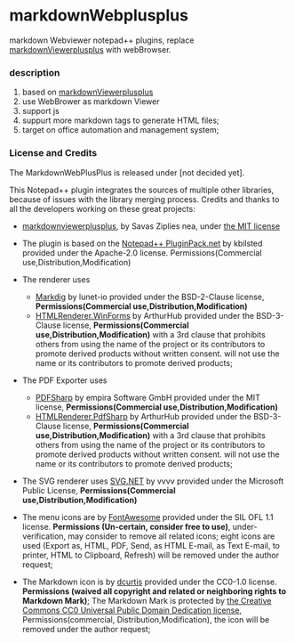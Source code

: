# markdownWebplusplus
markdown Webviewer notepad++ plugins, replace [markdownViewerplusplus](https://github.com/nea/MarkdownViewerPlusPlus) with webBrowser.


### description
1. based on [markdownViewerplusplus](https://github.com/nea/MarkdownViewerPlusPlus)
2. use WebBrower as markdown Viewer
3. support js 
4. suppurt more markdown tags to generate HTML files;
5. target on office automation and management system;


### License and Credits
The MarkdownWebPlusPlus is released under \[not decided yet].

This Notepad++ plugin integrates the sources of multiple other libraries, because of issues with the library merging process. Credits and thanks to all the developers working on these great projects:
* [markdownviewerplusplus][14], by Savas Ziplies nea, under [the MIT license](https://github.com/nea/MarkdownViewerPlusPlus/blob/master/LICENSE.md)
* The plugin is based on the [Notepad++ PluginPack.net][2] by kbilsted provided under the Apache-2.0 license. Permissions(Commercial use,Distribution,Modification)
* The renderer uses 
  * [Markdig][3] by lunet-io provided under the BSD-2-Clause license, **Permissions(Commercial use,Distribution,Modification)**
  * [HTMLRenderer.WinForms][6] by ArthurHub provided under the BSD-3-Clause license, **Permissions(Commercial use,Distribution,Modification)** with a 3rd clause that prohibits others from using the name of the project or its contributors to promote derived products without written consent. will not use the name or its contributors to promote derived products; 
* The PDF Exporter uses 
  * [PDFSharp][5] by empira Software GmbH provided under the MIT license, **Permissions(Commercial use,Distribution,Modification)**
  * [HTMLRenderer.PdfSharp][6] by ArthurHub provided under the BSD-3-Clause license, **Permissions(Commercial use,Distribution,Modification)** with a 3rd clause that prohibits others from using the name of the project or its contributors to promote derived products without written consent. will not use the name or its contributors to promote derived products; 
* The SVG renderer uses [SVG.NET][11] by vvvv provided under the Microsoft Public License, **Permissions(Commercial use,Distribution,Modification)**
* The menu icons are by [FontAwesome][7] provided under the SIL OFL 1.1 license. **Permissions (Un-certain, consider free to use)**, under-verification, may consider to remove all related icons; eight icons are used (Export as, HTML, PDF, Send, as HTML E-mail, as Text E-mail, to printer, HTML to Clipboard, Refresh) will be removed under the author request; 
* The Markdown icon is by [dcurtis][8] provided under the CC0-1.0 license.  **Permissions (waived all copyright and related or neighboring rights to Markdown Mark)**; The Markdown Mark is protected by [the Creative Commons CC0 Universal Public Domain Dedication license](https://creativecommons.org/publicdomain/zero/1.0/deed.en), Permissions(commercial, Distribution,Modification), the icon will be removed under the author request;



  [1]: http://www.insanitydesign.com/
  [2]: https://github.com/kbilsted/NotepadPlusPlusPluginPack.Net
  [3]: https://github.com/lunet-io/markdig
  [4]: http://spec.commonmark.org/0.28/
  [5]: http://www.pdfsharp.net/
  [6]: https://github.com/ArthurHub/HTML-Renderer/blob/master/LICENSE
  [7]: http://fontawesome.io/
  [8]: https://github.com/dcurtis/markdown-mark
  [9]: https://github.com/nea/MarkdownViewerPlusPlus/releases
  [10]: https://github.com/nea/MarkdownViewerPlusPlus/wiki/Version-History
  [11]: https://github.com/vvvv/SVG
  [12]: https://github.com/Edditoria/markdown-plus-plus
  [13]: https://bruderste.in/npp/pm/
  [14]: https://github.com/nea/MarkdownViewerPlusPlus

